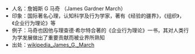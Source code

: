 + 人名：詹姆斯 G 马奇 （James Gardner March）
+ 印象：国际著名心理，认知科学及行为学家，著有《经验的疆界》，《组织》，《企业行为理论》等
+ 例子：马奇也因他与理查德·希尔特合著的《企业行为理论》一书，其对人类行为学发展做出了重要贡献而被业界所熟知
+ 出处：[wikipedia_James_G._March](https://en.wikipedia.org/wiki/James_G._March#Personal)
